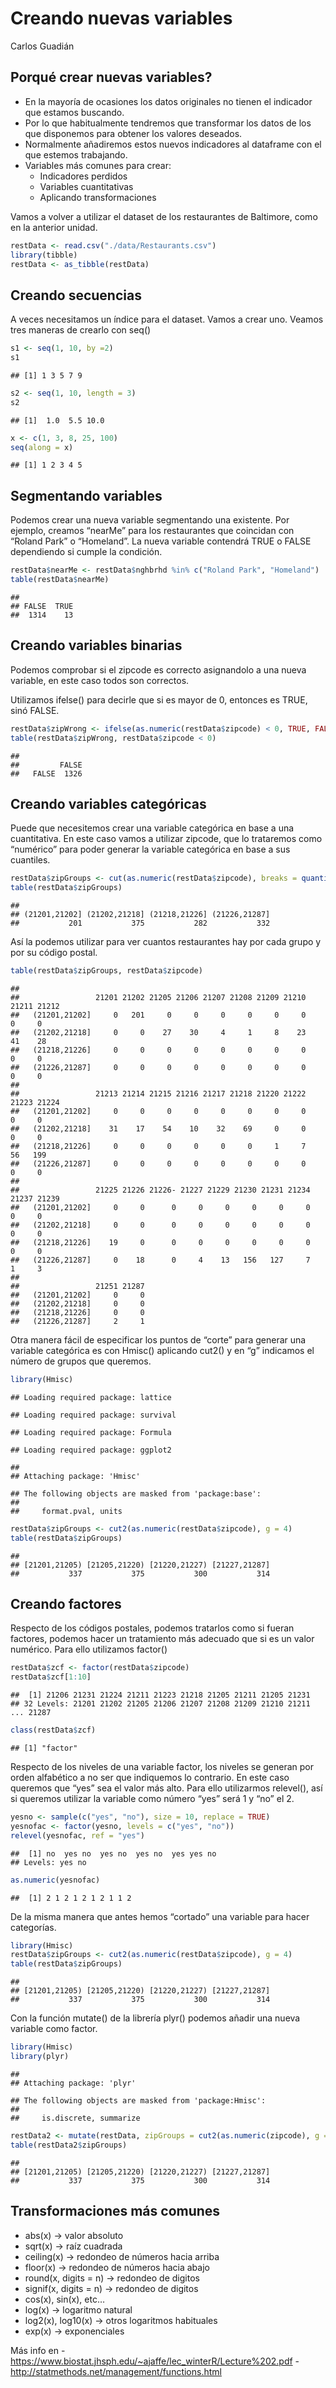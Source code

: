 Creando nuevas variables
================
Carlos Guadián

## Porqué crear nuevas variables?

-   En la mayoría de ocasiones los datos originales no tienen el
    indicador que estamos buscando.
-   Por lo que habitualmente tendremos que transformar los datos de los
    que disponemos para obtener los valores deseados.
-   Normalmente añadiremos estos nuevos indicadores al dataframe con el
    que estemos trabajando.
-   Variables más comunes para crear:
    -   Indicadores perdidos
    -   Variables cuantitativas
    -   Aplicando transformaciones

Vamos a volver a utilizar el dataset de los restaurantes de Baltimore,
como en la anterior unidad.

``` r
restData <- read.csv("./data/Restaurants.csv")
library(tibble)
restData <- as_tibble(restData)
```

## Creando secuencias

A veces necesitamos un índice para el dataset. Vamos a crear uno. Veamos
tres maneras de crearlo con seq()

``` r
s1 <- seq(1, 10, by =2)
s1
```

    ## [1] 1 3 5 7 9

``` r
s2 <- seq(1, 10, length = 3)
s2
```

    ## [1]  1.0  5.5 10.0

``` r
x <- c(1, 3, 8, 25, 100)
seq(along = x)
```

    ## [1] 1 2 3 4 5

## Segmentando variables

Podemos crear una nueva variable segmentando una existente. Por ejemplo,
creamos “nearMe” para los restaurantes que coincidan con “Roland Park” o
“Homeland”. La nueva variable contendrá TRUE o FALSE dependiendo si
cumple la condición.

``` r
restData$nearMe <- restData$nghbrhd %in% c("Roland Park", "Homeland")
table(restData$nearMe)
```

    ## 
    ## FALSE  TRUE 
    ##  1314    13

## Creando variables binarias

Podemos comprobar si el zipcode es correcto asignandolo a una nueva
variable, en este caso todos son correctos.

Utilizamos ifelse() para decirle que si es mayor de 0, entonces es TRUE,
sinó FALSE.

``` r
restData$zipWrong <- ifelse(as.numeric(restData$zipcode) < 0, TRUE, FALSE)
table(restData$zipWrong, restData$zipcode < 0)
```

    ##        
    ##         FALSE
    ##   FALSE  1326

## Creando variables categóricas

Puede que necesitemos crear una variable categórica en base a una
cuantitativa. En este caso vamos a utilizar zipcode, que lo trataremos
como “numérico” para poder generar la variable categórica en base a sus
cuantiles.

``` r
restData$zipGroups <- cut(as.numeric(restData$zipcode), breaks = quantile(as.numeric(restData$zipcode), na.rm = TRUE))
table(restData$zipGroups)
```

    ## 
    ## (21201,21202] (21202,21218] (21218,21226] (21226,21287] 
    ##           201           375           282           332

Así la podemos utilizar para ver cuantos restaurantes hay por cada grupo
y por su código postal.

``` r
table(restData$zipGroups, restData$zipcode)
```

    ##                
    ##                 21201 21202 21205 21206 21207 21208 21209 21210 21211 21212
    ##   (21201,21202]     0   201     0     0     0     0     0     0     0     0
    ##   (21202,21218]     0     0    27    30     4     1     8    23    41    28
    ##   (21218,21226]     0     0     0     0     0     0     0     0     0     0
    ##   (21226,21287]     0     0     0     0     0     0     0     0     0     0
    ##                
    ##                 21213 21214 21215 21216 21217 21218 21220 21222 21223 21224
    ##   (21201,21202]     0     0     0     0     0     0     0     0     0     0
    ##   (21202,21218]    31    17    54    10    32    69     0     0     0     0
    ##   (21218,21226]     0     0     0     0     0     0     1     7    56   199
    ##   (21226,21287]     0     0     0     0     0     0     0     0     0     0
    ##                
    ##                 21225 21226 21226- 21227 21229 21230 21231 21234 21237 21239
    ##   (21201,21202]     0     0      0     0     0     0     0     0     0     0
    ##   (21202,21218]     0     0      0     0     0     0     0     0     0     0
    ##   (21218,21226]    19     0      0     0     0     0     0     0     0     0
    ##   (21226,21287]     0    18      0     4    13   156   127     7     1     3
    ##                
    ##                 21251 21287
    ##   (21201,21202]     0     0
    ##   (21202,21218]     0     0
    ##   (21218,21226]     0     0
    ##   (21226,21287]     2     1

Otra manera fácil de especificar los puntos de “corte” para generar una
variable categórica es con Hmisc() aplicando cut2() y en “g” indicamos
el número de grupos que queremos.

``` r
library(Hmisc)
```

    ## Loading required package: lattice

    ## Loading required package: survival

    ## Loading required package: Formula

    ## Loading required package: ggplot2

    ## 
    ## Attaching package: 'Hmisc'

    ## The following objects are masked from 'package:base':
    ## 
    ##     format.pval, units

``` r
restData$zipGroups <- cut2(as.numeric(restData$zipcode), g = 4)
table(restData$zipGroups)
```

    ## 
    ## [21201,21205) [21205,21220) [21220,21227) [21227,21287] 
    ##           337           375           300           314

## Creando factores

Respecto de los códigos postales, podemos tratarlos como si fueran
factores, podemos hacer un tratamiento más adecuado que si es un valor
numérico. Para ello utilizamos factor()

``` r
restData$zcf <- factor(restData$zipcode)
restData$zcf[1:10]
```

    ##  [1] 21206 21231 21224 21211 21223 21218 21205 21211 21205 21231
    ## 32 Levels: 21201 21202 21205 21206 21207 21208 21209 21210 21211 ... 21287

``` r
class(restData$zcf)
```

    ## [1] "factor"

Respecto de los niveles de una variable factor, los niveles se generan
por orden alfabético a no ser que indiquemos lo contrario. En este caso
queremos que “yes” sea el valor más alto. Para ello utilizarmos
relevel(), así si queremos utilizar la variable como número “yes” será 1
y “no” el 2.

``` r
yesno <- sample(c("yes", "no"), size = 10, replace = TRUE)
yesnofac <- factor(yesno, levels = c("yes", "no"))
relevel(yesnofac, ref = "yes")
```

    ##  [1] no  yes no  yes no  yes no  yes yes no 
    ## Levels: yes no

``` r
as.numeric(yesnofac)
```

    ##  [1] 2 1 2 1 2 1 2 1 1 2

De la misma manera que antes hemos “cortado” una variable para hacer
categorías.

``` r
library(Hmisc)
restData$zipGroups <- cut2(as.numeric(restData$zipcode), g = 4)
table(restData$zipGroups)
```

    ## 
    ## [21201,21205) [21205,21220) [21220,21227) [21227,21287] 
    ##           337           375           300           314

Con la función mutate() de la librería plyr() podemos añadir una nueva
variable como factor.

``` r
library(Hmisc)
library(plyr)
```

    ## 
    ## Attaching package: 'plyr'

    ## The following objects are masked from 'package:Hmisc':
    ## 
    ##     is.discrete, summarize

``` r
restData2 <- mutate(restData, zipGroups = cut2(as.numeric(zipcode), g = 4))
table(restData2$zipGroups)
```

    ## 
    ## [21201,21205) [21205,21220) [21220,21227) [21227,21287] 
    ##           337           375           300           314

## Transformaciones más comunes

-   abs(x) -&gt; valor absoluto
-   sqrt(x) -&gt; raíz cuadrada
-   ceiling(x) -&gt; redondeo de números hacia arriba
-   floor(x) -&gt; redondeo de números hacia abajo
-   round(x, digits = n) -&gt; redondeo de digitos
-   signif(x, digits = n) -&gt; redondeo de digitos
-   cos(x), sin(x), etc…
-   log(x) -&gt; logaritmo natural
-   log2(x), log10(x) -&gt; otros logaritmos habituales
-   exp(x) -&gt; exponenciales

Más info en -
<https://www.biostat.jhsph.edu/~ajaffe/lec_winterR/Lecture%202.pdf> -
<http://statmethods.net/management/functions.html>
